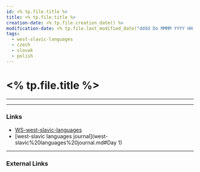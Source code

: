 ```yaml
---
id: <% tp.file.title %>
title: <% tp.file.title %>
creation-date: <% tp.file.creation_date() %>
modification-date: <% tp.file.last_modified_date("dddd Do MMMM YYYY HH:mm:ss") %>
tags:
  - west-slavic-languages 
  - czech 
  - slovak 
  - polish
---
```


# <% tp.file.title %>
---




---
### Links

- [WS-west-slavic-languages](WS-west-slavic-languages.md)
- [west-slavic languages journal](west-slavic%20languages%20journal.md#Day 1)
---
### External Links
